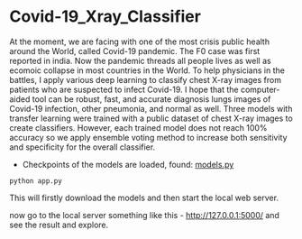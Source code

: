 # Covid-19_Xray_Classifier


At the moment, we are facing with one of the most crisis public health around the World, called Covid-19 pandemic. The F0 case was first reported in india. Now the pandemic threads all people lives as well as ecomoic collapse in most countries in the World.
To help physicians in the battles, I apply various deep learning to classify chest X-ray images from patients who are suspected to infect Covid-19.
I hope that the computer-aided tool can be robust, fast, and accurate diagnosis lungs images of Covid-19 infection, other pneumonia, and normal as well. 
Three models with transfer learning were trained with a public dataset of chest X-ray images to create classifiers. However, each trained model does not reach 100% accuracy so we apply ensemble voting method to increase both sensitivity and specificity for the overall classifier.

* Checkpoints of the models are loaded, found: [models.py](https://github.com/linhduongtuan/Covid-19-Xray-Classifier/blob/master/commons.py) 

`python app.py`     


This will firstly download the models and then start the local web server.

now go to the local server something like this - http://127.0.0.1:5000/ and see the result and explore.


